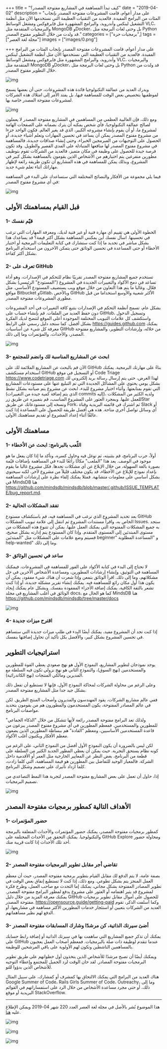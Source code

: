 +++
title = "كيف تبدأ المساهمة في المشاريع مفتوحة المصدر؟"
date = "2019-04-02"
description = "على مدار أعوام، قامت المشروعات مفتوحة المصدر بإنجاب المئات من البرامج المفيدة. فالعديد من التقنيات العظيمة التي نستخدمها الآن مثل أنظمة التشغيل لينكس وأندرويد، والبرامج المشهورة مثل فايرفوكس ومشغل الوسائط VLC، والبرمجيات المتقدمة مثل MongoDB وDocker، بل وحتى لغات البرمجة مثل Python قد ولدت من خلال التطوير مفتوح المصدر."
categories = ["برمجيات حرة",]
tags = ["مجلة لغة العصر"]
images = ["images/0.png"]

+++
على مدار أعوام، قامت المشروعات مفتوحة المصدر بإنجاب المئات من البرامج المفيدة. فالعديد من التقنيات العظيمة التي نستخدمها الآن مثل أنظمة التشغيل لينكس وأندرويد، والبرامج المشهورة مثل فايرفوكس ومشغل الوسائط VLC، والبرمجيات المتقدمة مثل MongoDB وDocker، بل وحتى لغات البرمجة مثل Python قد ولدت من خلال التطوير مفتوح المصدر.

![img](images/0.png)

ويدرك العديد من عمالقة التكنولوجيا فائدة هذه المشروعات، حتى أن بعضها يسمح لموظفيها بتخصيص بعض الوقت للمساهمة فيها، بل يمتد الأمر إلى امتلاك هذه الشركات لمشروعات مفتوحة المصدر خاصة بها.

![img](images/1.png)

ومع ذلك، فإن الغالبية العظمي من المساهمين في المشاريع مفتوحة المصدر لا يعملون لصالح عمالقة التكنولوجيا، فأي شخص يمكنه أن يترك بصماته على الصفحات الهامة لمشروع ما، أو أن يقوم بإنشاء مشروعه الكبير، الذي قد يغير العالم. فكون الواحد جزءا من مشروع مفتوح المصدر يمكن أن يساعد في تحسين المهارات وتعلم أشياء جديدة، أو الحصول على التوجيهات من المبرمجين الخبراء، وحتى إنشاء صداقات جديدة، فالمساهمة في مشروع مفتوح المصدر لها منافعها المتبادلة على المدي القصير والطويل. وقد تكون فرصة جيدة للحصول على وظيفة في مكان متميز، فالعديد من الشركات تقوم بتوظيف مطورين متفرغين يتم اختيارهم من الأشخاص الذين يقومون بالمساهمة بشكل كبير في المشروع، وبذلك يمكن للمساهمة في هذه المشاريع أن تكون طريقة رائعة لإظهار مهاراتك أثناء تعلم شيء جديد.

فيما يلي مجموعة من الأفكار والنصائح المختلفة التي ستساعدك على البدء في المساهمة في أي مشروع مفتوح المصدر:

![img](images/2.png)

## قبل القيام بمساهمتك الأولى

### 1- قيّم نفسك

الخطوة الأولى هي تقييم أي مهارة فنية أو غير فنية لديك، ومعرفة المهارات التي ترغب في تحسينها. اسأل نفسك أين يمكنني المساهمة بشكل أكثر قيمة؟ قد يساعدك هذا بشكل مباشر في تحديد ما إذا كنت ستشارك في كتابة التعليمات البرمجية أو اختبار الأخطاء أو حتى المساعدة في تحسين الوثائق حتى يتمكن الآخرون من استخدام البرنامج بشكل أكثر كفاءة.

### 2- تعرف على GitHub

تستخدم جميع المشاريع مفتوحة المصدر تقريبًا نظام للتحكم في الإصدارات، وهو أداة تساعد في دمج الأكواد والتغييرات الجديدة في المشروع ("المستودع" الرئيسي) بشكل فعّال. وغالبا ما يتم هذا التعاون من خلال موقع ويب يستضيف المستودع الأساسي. مثل مواقع Bitbucket وGitlab، وبالأخص GitHub الأكثر شعبية والأوسع استخداما من قبل مطوري المشروعات مفتوحة المصدر.

بشكل عام، تسمح أنظمة التحكم في الإصدارات بتتبع كافة التغييرات في أحد المشروعات دون حفظ العديد من الملفات. قم بإنشاء حساب على GitHub، وتسجيل الدخول واستكشف كل علامات التبويب المختلفة الموجودة أعلى الموقع لتتضح لديك الفكرة بشكل أفضل. كما ستجد دليل رسمي على الرابط https://guides.github.com يمكنك معرفة كل شيء عن أساسيات GitHub من خلاله، وإرشادات التطوير، والمشاريع مفتوحة المصدر، والأحداث، والمؤتمرات وما إلى ذلك.

![img](images/3.png)

### 3- ابحث عن المشاريع المناسبة لك وانضم للمجتمع

الآن قم بالبحث عن المشاريع الملائمة لك على GitHub بناءً على مهارتك البرمجية. يمكنك استخدام مستكشف GitHub أو التسجيل في موقع Code Triage https://www.codetriage.com لهذا الغرض، حتى يتم إرسال رسالة بريد إلكتروني لك بشكل يومي يحتوي على المشاكل الجديدة التي تم التبليغ عنها على مستودعات المشاريع التي تقوم بمتابعتها. وأثناء اختيار مشروع للبدء، ابحث عن مشروع يتم صيانته بشكل نشط (الذي يتم إضافة كمية جيدة من التغييرات commits إليه)، ولديه الكثير من المشكلات للعمل عليها. وبمجرد العثور على المشروع المناسب، قم بتمييزه عن طريق زرStar ونسخه إلى مستودعاتك عن طريق Fork، ثم اشترك في قائمته البريدية وقناة Slack أو أي وسائل تواصل أخري متاحة. هذه هي أفضل طريقة للحصول على المساعدة إذا كنت عالقًا أثناء إعداد المشروع أو تقديم مساهمتك الأولى.

## مساهمتك الأولى

### 1- اللّعب بالبرنامج: ابحث عن الأخطاء

أولاً، جرب البرنامج، قم بتثبيته، ثم توغل فيه وحاول كسره، وتأكد ما إذا كان يفعل ما هو موجود في الوصف. يعد هذا "الملعب" مكانًا رائعًا للبدء في المساهمة بإضافات قيّمة بصورة بالغة السهولة، من خلال الإبلاغ عن أي مشكلات تجدها. فكل مشروع غالبا ما يقوم بإعداد نموذج للإبلاغ عن الأخطاء، قد يكون مختلف قليلاً من مشروع لأخر، لكنه سيحتوي بشكل أساسي على معلومات متشابهة. فمثلا يمكنك إلقاء نظرة على إرشادات المساهمة في MindsDB هنا https://github.com/mindsdb/mindsdb/blob/master/.github/ISSUE_TEMPLATE/bug_report.md.

### 2- تفقد المشكلات الحالية

بعد تحديد المشروع الذي ترغب في المساهمة فيه، قم باستكشاف مستودع GitHub الخاص به، واقرأ مستندات المشروع ثم انتقل إلى علامة تبويب المشكلات Issues. ستجد به جميع المشكلات المفتوحة التي يمكنك العمل عليها. يمكن أن تتنوع هذه المشكلات من مستوى المبتدئين إلى المستوى المتقدم. وإذا كان المستودع يتم إدارته بشكل صحيح، فسيتم وضع علامات على المشكلات مثل "المبتدئين beginner" و "المساعدة المطلوبة help-wanted" وما إلى ذلك.

### 3- ساعد في تحسين الوثائق

لا تحتاج إلى البدء في كتابة الأكواد على الفور للمساهمة في المشروعات. فيمكنك المساهمة في التوثيق، وإنشاء إرشادات المطورين، ومساعدة الأشخاص الآخرين في حل مشكلاتهم، وما إلى ذلك. اقرأ الوثائق بتمعن وإذا شعرت أن هناك شيء مفقود، يمكن أن يكون هذا أول مكان رائع للمساهمة فيه. يمكنك إنشاء تقرير مشكلة جديدة، أو إذا كنت تشعر بالثقة الكافية، يمكنك إضافة الأجزاء المفقودة بنفسك. وبشكل عام يمكنك إيجاد الوثائق في أغلب المشاريع في مجلد docs، كما هو الحال مع MindsDB هنا https://github.com/mindsdb/mindsdb/tree/master/docs

![img](images/4.png)

### 4- اقترح ميزات جديدة

إذا كنت تجد أن المشروع مفيد، يمكنك أيضًا البدء في طلب ميزات جديدة التي ستساهم في تحسين المشروع بشكل كبير، والأفضل بكل تأكيد أن تحاول إضافتها بنفسك.

## استراتيجيات التطوير

يوجد نموذجان لتطوير المشاريع، النموذج الأول هو نهج صعودي يعطي القوة للمطورين والمستخدمين (نهج السوق)، والنموذج الثاني هو نهج نزولي تكون فيه السلطة مع المديرين ومالكي المنتجات (نهج الكاتدرائية).

وعلى الرغم من محاولة الشركات لمحاكة النموذج الأول، فإنها لا تستطيع أن تفعل ذلك بشكل جيد جدا مثل المشاريع مفتوحة المصدر.

ففي عالم مشاريع الشركات، يقود المهندسون والمديرون وأصحاب المنتج الطريق. لكن في عالم المصادر المفتوحة، يكون المستخدمون والمطورون هم من يقومون بتحديد مواصفات البرنامج.

ولذلك تعد البرامج مفتوحة المصدر رائعة لأنها تتشكل من خلال "الذكاء الجماعي" للمطورين والمستخدمين. فمعظم المطورين في أي مشروع مفتوح المصدر يبزغون من قاعدة المستخدمين الأساسيين، ومعظم "القادة" هم ببساطة المطورين الذين يضعون معظم الأفكار ويكتبون أغلب الأكواد.

لكن ليس بالضرورة أن يكون النموذج الأول أفضل من النموذج الثاني، على الرغم من كونه نظام يستحق التجربة. حيث يمكن أن يعطي المطور الجديد الكثير من السلطة على قطعة من البرنامج، بغض النظر عن المعايير الخارجية مثل العمر أو الأقدمية داخل الشركة. فالمعيار الوحيد للتفاضل بين المطورين هو قيمة المساهمة، التي كلما زادت، كلما ازداد تأثيرك على تصميم وشكل البرنامج.

إذا، حاول أن تعمل على بعض المشاريع مفتوحة المصدر لتجربة هذا النمط التصاعدي من تصميم البرمجيات.

![img](images/5.png)

## الأهداف التالية كمطور برمجيات مفتوحة المصدر

### 1- حضور المؤتمرات

كمطور برمجيات مفتوحة المصدر، يمكنك حضور المؤتمرات والأحداث المتعلقة بالبرمجة والتكنولوجيا. يمكنك التحقق من الأحداث المختلفة على GitHub Explore ومحاولة حضور أحد تلك الأحداث إذا كانت قريبة منك.

![img](images/6.png)

### 2- تقاضي أجر مقابل تطوير البرمجيات مفتوحة المصدر

بصفة عامة، لا يتم الدفع لك مقابل القيام بتطوير برمجية مفتوحة المصدر، حيث أن معظم العمل المنجز يتم بشكل تطوعي. ومع ذلك، إذا كنت لا تستطيع إنفاق بعض الوقت في تطوير المصادر المفتوحة بشكل مجاني، يمكنك إما التحدث مع صاحب العمل، وطرح فكرة لمشروع قد يثير اهتمامه أو العثور على مشروع يدفع لمطور البرامج مفتوحة المصدر. يمكنك معرفة المزيد من خلال دليل GitHub للحصول على أموال مقابل تطوير برمجيات مفتوحة المصدر. https://opensource.guide/getting-paid وكما أسلفت الذكر، تقوم العديد من الشركات بتعيين أو استئجار خدمات المطورين الأكثر مساهمة في مشاريعها، أو الدفع لهم نظير مساهماتهم.

### 3- أضئ سيرتك الذاتية، كن مرشدًا وشارك المسابقات مفتوحة المصدر

يمكنك أن تذكر جميع المشاريع التي ساهمت بها في سيرتك الذاتية أو إضافة رابط حسابك على GitHub عندما تتقدم لوظيفة ذات صلة بالبرمجيات. فمعظم أصحاب العمل يعجبون بالمساهمين الناشطين وتكون لهم الأولوية على باقي المرشحين للوظيفة.

ويمكنك أيضًا أن تصبح مرشدًا للأشخاص الذين يتخذون أول خطواتهم على طريق تطوير البرمجيات مفتوحة المصادر. لقد حان الوقت لرد الجميل للمجتمع وإعطاء التوجيه للأشخاص الذين بدؤوا للتو.

هناك العديد من البرامج التي يمكنك الالتحاق بها كمشرف أو كمشارك، على سبيل المثال Google Summer of Code، Rails Girls Summer of Code، Outreachy، وما إلى ذلك، أو حتى مجرد مساعدة الأشخاص من خلال الرد على استفساراتهم في القوائم البريدية أو موقع StackOverflow.

---

هذا الموضوع نُشر باﻷصل في مجلة لغة العصر العدد 220 شهر 04-2019 ويمكن الإطلاع عليه [هنا](https://drive.google.com/file/d/1TRP4UQVpJul4F4tLGDnIv8iY44Y4t5WA/view?usp=sharing).

![img](images/220-4.png)

![img](images/220-5.png)

![img](images/220-6.png)
